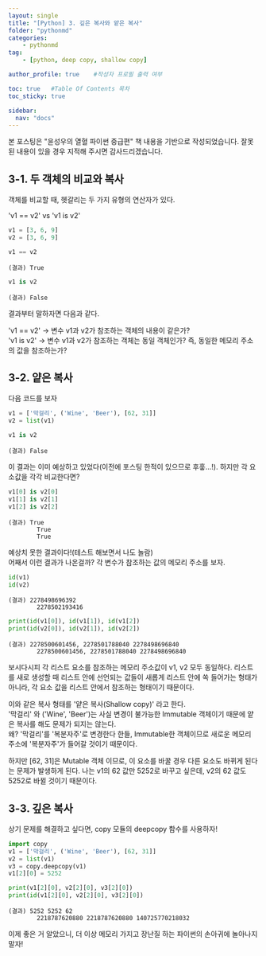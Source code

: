 ```yaml
---
layout: single
title: "[Python] 3. 깊은 복사와 얕은 복사"
folder: "pythonmd"
categories:
    - pythonmd
tag:
    - [python, deep copy, shallow copy]

author_profile: true    #작성자 프로필 출력 여부

toc: true   #Table Of Contents 목차 
toc_sticky: true

sidebar:
  nav: "docs"
---
```


본 포스팅은 "윤성우의 열혈 파이썬 중급편" 책 내용을 기반으로 작성되었습니다.
잘못된 내용이 있을 경우 지적해 주시면 감사드리겠습니다.

## 3-1. 두 객체의 비교와 복사

객체를 비교할 때, 헷갈리는 두 가지 유형의 연산자가 있다.

'v1 == v2' vs 'v1 is v2'

```python
v1 = [3, 6, 9]
v2 = [3, 6, 9]
```
```python
v1 == v2
```
    (결과) True

```python
v1 is v2
```
    (결과) False

결과부터 말하자면 다음과 같다.

'v1 == v2' → 변수 v1과 v2가 참조하는 객체의 내용이 같은가?<br/>
'v1 is v2' → 변수 v1과 v2가 참조하는 객체는 동일 객체인가? 즉, 동일한 메모리 주소의 값을 참조하는가?

## 3-2. 얕은 복사
다음 코드를 보자
```python
v1 = ['막걸리', ('Wine', 'Beer'), [62, 31]]
v2 = list(v1)
```
```python
v1 is v2
```
    (결과) False

이 결과는 이미 예상하고 있었다(이전에 포스팅 한적이 있으므로 후훟...!).
하지만 각 요소값을 각각 비교한다면?

```python
v1[0] is v2[0]
v1[1] is v2[1]
v1[2] is v2[2]
```
    (결과) True
            True
            True

예상치 못한 결과이다!(테스트 해보면서 나도 놀람)<br/>
어째서 이런 결과가 나온걸까?
각 변수가 참조하는 값의 메모리 주소를 보자.

```python
id(v1)
id(v2)
```
    (결과) 2278498696392
            2278502193416

```python
print(id(v1[0]), id(v1[1]), id(v1[2]) 
print(id(v2[0]), id(v2[1]), id(v2[2]) 
```
    (결과) 2278500601456, 2278501788040 2278498696840
            2278500601456, 2278501788040 2278498696840

보시다시피 각 리스트 요소를 참조하는 메모리 주소값이 v1, v2 모두 동일하다.
리스트를 새로 생성할 때 리스트 안에 선언되는 값들이 새롭게 리스트 안에 쏙 들어가는 형태가 아니라, 각 요소 값을 리스트 안에서 참조하는 형태이기 때문이다.

이와 같은 복사 형태를 '얕은 복사(Shallow copy)' 라고 한다.<br/>
'막걸리' 와 ('Wine', 'Beer')는 사실 변경이 불가능한 Immutable 객체이기 때문에 얕은 복사를 해도 문제가 되지는 않는다.<br/>
왜? '막걸리'를 '복분자주'로 변경한다 한들, Immutable한 객체이므로 새로운 메모리 주소에 '복분자주'가 들어갈 것이기 때문이다.

하지만 [62, 31]은 Mutable 객체 이므로, 이 요소를 바꿀 경우 다른 요소도 바뀌게 된다는 문제가 발생하게 된다.
나는 v1의 62 값만 5252로 바꾸고 싶은데, v2의 62 값도 5252로 바뀔 것이기 때문이다.

## 3-3. 깊은 복사
상기 문제를 해결하고 싶다면, copy 모듈의 deepcopy 함수를 사용하자!

```python
import copy
v1 = ['막걸리', ('Wine', 'Beer'), [62, 31]]
v2 = list(v1)
v3 = copy.deepcopy(v1)
v1[2][0] = 5252
```
```python
print(v1[2][0], v2[2][0], v3[2][0])
print(id(v1[2][0], v2[2][0], v3[2][0])
```
    (결과) 5252 5252 62
            2218787620880 2218787620880 140725770218032

이제 좋은 거 알았으니, 더 이상 메모리 가지고 장난질 하는 파이썬의 손아귀에 놀아나지 말자!
